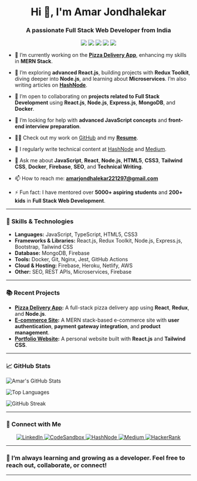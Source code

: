<h1 align="center">Hi 👋, I'm Amar Jondhalekar</h1>
<h3 align="center">A passionate Full Stack Web Developer from India</h3>

<p align="center">
  <img src="https://img.shields.io/badge/Code-JavaScript-blue?style=flat-square&logo=javascript" />
  <img src="https://img.shields.io/badge/Tech-React%20JS-61DAFB?style=flat-square&logo=react" />
  <img src="https://img.shields.io/badge/Tech-Node.js-339933?style=flat-square&logo=node.js" />
  <img src="https://img.shields.io/badge/Tech-Redux-764ABC?style=flat-square&logo=redux" />
  <img src="https://img.shields.io/badge/Tech-MongoDB-47A248?style=flat-square&logo=mongodb" />
</p>

- 🔭 I’m currently working on the **[Pizza Delivery App](https://github.com/stars/amar-jondhalekar/lists/pizza-delivery-app)**, enhancing my skills in **MERN Stack**.

- 🌱 I’m exploring **advanced React.js**, building projects with **Redux Toolkit**, diving deeper into **Node.js**, and learning about **Microservices**. I’m also writing articles on **[HashNode](https://coffeewithamar.hashnode.dev/)**.

- 👯 I’m open to collaborating on **projects related to Full Stack Development** using **React.js**, **Node.js**, **Express.js**, **MongoDB**, and **Docker**.

- 🤝 I’m looking for help with **advanced JavaScript concepts** and **front-end interview preparation**.

- 👨‍💻 Check out my work on [GitHub](https://github.com/amar-jondhalekar?tab=repositories) and my **[Resume](http://tiny.cc/amarjondhalekarresume)**.

- 📝 I regularly write technical content at [HashNode](https://coffeewithamar.hashnode.dev/) and [Medium](https://medium.com/@amarjondhalekar).

- 💬 Ask me about **JavaScript**, **React**, **Node.js**, **HTML5**, **CSS3**, **Tailwind CSS**, **Docker**, **Firebase**, **SEO**, and **Technical Writing**.

- 📫 How to reach me: **amarjondhalekar221297@gmail.com**

- ⚡ Fun fact: I have mentored over **5000+ aspiring students** and **200+ kids** in **Full Stack Web Development**.

---

### 🚀 Skills & Technologies

- **Languages:** JavaScript, TypeScript, HTML5, CSS3
- **Frameworks & Libraries:** React.js, Redux Toolkit, Node.js, Express.js, Bootstrap, Tailwind CSS
- **Database:** MongoDB, Firebase
- **Tools:** Docker, Git, Nginx, Jest, GitHub Actions
- **Cloud & Hosting:** Firebase, Heroku, Netlify, AWS
- **Other:** SEO, REST APIs, Microservices, Firebase

---

### 📚 Recent Projects

- **[Pizza Delivery App](https://github.com/amar-jondhalekar/pizza-delivery-app):** A full-stack pizza delivery app using **React**, **Redux**, and **Node.js**.
- **[E-commerce Site](https://github.com/amar-jondhalekar/ecommerce-site):** A MERN stack-based e-commerce site with **user authentication**, **payment gateway integration**, and **product management**.
- **[Portfolio Website](https://github.com/amar-jondhalekar/portfolio):** A personal website built with **React.js** and **Tailwind CSS**.

---

### 📈 GitHub Stats

![Amar's GitHub Stats](https://github-readme-stats.vercel.app/api?username=amar-jondhalekar&show_icons=true&locale=en)

![Top Languages](https://github-readme-stats.vercel.app/api/top-langs?username=amar-jondhalekar&show_icons=true&locale=en&layout=compact)

![GitHub Streak](https://github-readme-streak-stats.herokuapp.com/?user=amar-jondhalekar)

---

### 🤝 Connect with Me

<p align="center">
  <a href="https://www.linkedin.com/in/amar-jondhalekar-9268b7208/" target="_blank">
    <img src="https://img.shields.io/badge/LinkedIn-0077b5?style=flat-square&logo=linkedin&logoColor=white" alt="LinkedIn" />
  </a>
  <a href="https://codesandbox.io/p/github/amar-jondhalekar/" target="_blank">
    <img src="https://img.shields.io/badge/CodeSandbox-ff9b00?style=flat-square&logo=codesandbox&logoColor=white" alt="CodeSandbox" />
  </a>
  <a href="https://hashnode.com/@amarjondhalekar" target="_blank">
    <img src="https://img.shields.io/badge/HashNode-2962FF?style=flat-square&logo=hashnode&logoColor=white" alt="HashNode" />
  </a>
  <a href="https://medium.com/@amarjondhalekar" target="_blank">
    <img src="https://img.shields.io/badge/Medium-00ab6c?style=flat-square&logo=medium&logoColor=white" alt="Medium" />
  </a>
  <a href="https://www.hackerrank.com/profile/amar_jondhalekar" target="_blank">
    <img src="https://img.shields.io/badge/HackerRank-2EC866?style=flat-square&logo=hackerrank&logoColor=white" alt="HackerRank" />
  </a>
</p>

---

### 🌱 I’m always learning and growing as a developer. Feel free to reach out, collaborate, or connect!

---
